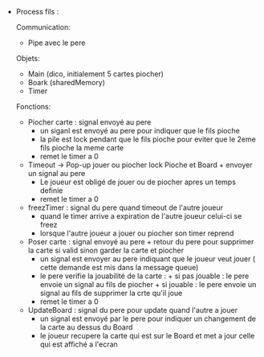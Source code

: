 * Process fils :

  Communication:
    
    - Pipe avec le pere
    
  Objets:
    - Main (dico, initialement 5 cartes piocher)
    - Boark (sharedMemory)
    - Timer
  
  Fonctions:
    - Piocher carte : signal envoyé au pere
      * un siganl est envoyé au pere pour indiquer que le fils pioche
      * la pile est lock pendant que le fils pioche pour eviter que le 2eme fils pioche la meme carte
      * remet le timer a 0
    - Timeout -> Pop-up jouer ou piocher lock Pioche et Board + envoyer un signal au pere
      * Le joueur est obligé de jouer ou de piocher apres un temps definie
      * remet le timer a 0
    - freezTimer : signal du pere quand timeout de l'autre joueur
      * quand le timer arrive a expiration de l'autre joueur celui-ci se freez
      * lorsque l'autre joueur a jouer ou piocher son timer reprend
    - Poser carte : signal envoyé au pere + retour du pere pour supprimer la carte si valid sinon garder la carte et piocher
      * un signal est envoyer au pere indiquant que le joueur veut jouer ( cette demande est mis dans la message queue)
      * le pere verifie la jouabilité de la carte : 
                                                    + si pas jouable : le pere envoie un signal au fils de piocher
                                                    + si jouable : le pere envoie un signal au fils de supprimer la crte qu'il joue
      * remet le timer a 0
    - UpdateBoard : signal du pere pour update quand l'autre a jouer
      * un signal est envoyé par le pere pour indiquer un changement de la carte au dessus du Board
      * le joueur recupere la carte qui est sur le Board et met a jour celle qui est affiché a l'ecran
